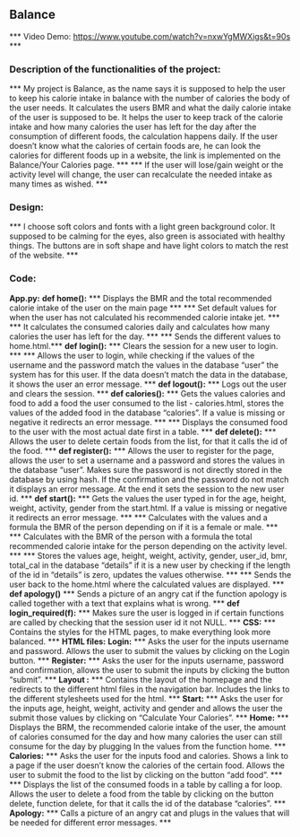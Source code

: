 ## Balance
*** Video Demo:  <https://www.youtube.com/watch?v=nxwYgMWXigs&t=90s> ***
### Description of the functionalities of the project:
*** My project is Balance, as the name says it is supposed to help the user to keep his calorie intake in balance with the number of calories the body of the user needs. It calculates the users BMR and what the daily calorie intake of the user is supposed to be. It helps the user to keep track of the calorie intake and how many calories the user has left for the day after the consumption of different foods, the calculation happens daily. If the user doesn’t know what the calories of certain foods are, he can look the calories for different foods up in a website, the link is implemented on the Balance/Your Calories page. ***
*** If the user will lose/gain weight or the activity level will change, the user can recalculate the needed intake as many times as wished. ***
### Design:
*** I choose soft colors and fonts with a light green background color. It supposed to be calming for the eyes, also green is associated with healthy things. The buttons are in soft shape and have light colors to match the rest of the website. ***
### Code:
**App.py:**
**def home():**
*** Displays the BMR and the total recommended calorie intake of the user on the main page ***
*** Set default values for when the user has not calculated his recommended calorie intake jet. ***
*** It calculates the consumed calories daily and calculates how many calories the user has left for the day. ***
*** Sends the different values to home.html.***
**def login():**
*** Clears the session for a new user to login. ***
*** Allows the user to login, while checking if the values of the username and the password match the values in the database “user” the system has for this user. If the data doesn’t match the data in the database, it shows the user an error message. ***
**def logout():**
*** Logs out the user and clears the session. ***
**def calories():**
*** Gets the values calories and food to add a food the user consumed to the list - calories.html, stores the values of the added food in the database “calories”. If a value is missing or negative it redirects an error message. ***
*** Displays the consumed food to the user with the most actual date first in a table. ***
**def delete():**
*** Allows the user to delete certain foods from the list, for that it calls the id of the food. ***
**def register():**
*** Allows the user to register for the page, allows the user to set a username and a password and stores the values in the database “user”. Makes sure the password is not directly stored in the database by using hash. If the confirmation and the password do not match it displays an error message. At the end it sets the session to the new user id. ***
**def start():**
*** Gets the values the user typed in for the age, height, weight, activity, gender from the start.html. If a value is missing or negative it redirects an error message. ***
*** Calculates with the values and a formula the BMR of the person depending on if it is a female or male. ***
*** Calculates with the BMR of the person with a formula the total recommended calorie intake for the person depending on the activity level. ***
*** Stores the values age, height, weight, activity, gender, user_id, bmr, total_cal in the database “details” if it is a new user by checking if the length of the id in “details” is zero, updates the values otherwise. ***
*** Sends the user back to the home.html where the calculated values are displayed. ***
**def apology()**
*** Sends a picture of an angry cat if the function apology is called together with a text that explains what is wrong. ***
**def login_required(f):**
*** Makes sure the user is logged in if certain functions are called by checking that the session user id it not NULL. ***
**CSS:**
*** Contains the styles for the HTML pages, to make everything look more balanced. ***
**HTML files:**
**Login:**
*** Asks the user for the inputs username and password. Allows the user to submit the values by clicking on the Login button. ***
**Register:**
*** Asks the user for the inputs username, password and confirmation, allows the user to submit the inputs by clicking the button “submit”. ***
**Layout :**
*** Contains the layout of the homepage and the redirects to the different html files in the navigation bar. Includes the links to the different stylesheets used for the html. ***
**Start:**
*** Asks the user for the inputs age, height, weight, activity and gender and allows the user the submit those values by clicking on “Calculate Your Calories”. ***
**Home:**
*** Displays the BRM, the recommended calorie intake of the user, the amount of calories consumed for the day and how many calories the user can still consume for the day by plugging In the values from the function home. ***
**Calories:**
*** Asks the user for the inputs food and calories. Shows a link to a page if the user doesn’t know the calories of the certain food. Allows the user to submit the food to the list by clicking on the button “add food”. ***
*** Displays the list of the consumed foods in a table by calling a for loop. Allows the user to delete a food from the table by clicking on the button delete, function delete, for that it calls the id of the database “calories”. ***
**Apology:**
*** Calls a picture of an angry cat and plugs in the values that will be needed for different error messages. ***
